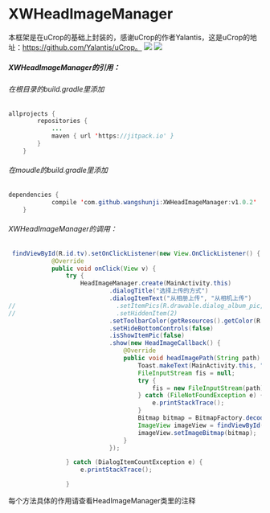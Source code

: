
# XWHeadImageManager
本框架是在uCrop的基础上封装的，感谢uCrop的作者Yalantis，这是uCrop的地址：https://github.com/Yalantis/uCrop。
![](https://github.com/wangshunji/XWHeadImageManager/blob/master/XwHeadImage/img/pic1.png)
![](https://github.com/wangshunji/XWHeadImageManager/blob/master/XwHeadImage/img/pic2.png)
##### XWHeadImageManager的引用：
###### 在根目录的build.gradle里添加
```java
allprojects {
		repositories {
			...
			maven { url 'https://jitpack.io' }
		}
	}
```
###### 在moudle的build.gradle里添加
```java
dependencies {
	        compile 'com.github.wangshunji:XWHeadImageManager:v1.0.2'
	}
```
###### XWHeadImageManager的调用：
```java
 findViewById(R.id.tv).setOnClickListener(new View.OnClickListener() {
            @Override
            public void onClick(View v) {
                try {
                    HeadImageManager.create(MainActivity.this)
                            .dialogTitle("选择上传的方式")
                            .dialogItemText("从相册上传", "从相机上传")
//                            .setItemPics(R.drawable.dialog_album_pic,R.drawable.dialog_camera_pic)
//                            .setHiddenItem(2)
                            .setToolbarColor(getResources().getColor(R.color.color_209764))
                            .setHideBottomControls(false)
                            .isShowItemPic(false)
                            .show(new HeadImageCallback() {
                                @Override
                                public void headImagePath(String path) {
                                    Toast.makeText(MainActivity.this, "path" + path, Toast.LENGTH_SHORT).show();
                                    FileInputStream fis = null;
                                    try {
                                        fis = new FileInputStream(path);
                                    } catch (FileNotFoundException e) {
                                        e.printStackTrace();
                                    }
                                    Bitmap bitmap = BitmapFactory.decodeStream(fis);
                                    ImageView imageView = findViewById(R.id.iv);
                                    imageView.setImageBitmap(bitmap);
                                }
                            });

                } catch (DialogItemCountException e) {
                    e.printStackTrace();

                }
```
  每个方法具体的作用请查看HeadImageManager类里的注释
